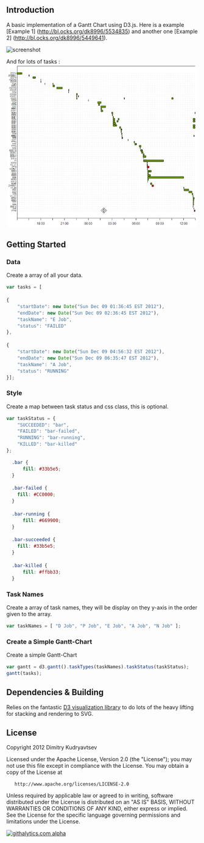 ## Introduction
A basic implementation of a Gantt Chart using D3.js. Here is a example [Example 1] (http://bl.ocks.org/dk8996/5534835) and another one [Example 2] (http://bl.ocks.org/dk8996/5449641).

![screenshot](https://raw.github.com/dk8996/Gantt-Chart/master/examples/screenshot1.png)

And for lots of tasks :
![screenshot](./examples/lots-of-tasks-examples/screenshot.png)

## Getting Started
### Data
Create a array of all your data.

```javascript
var tasks = [

{
    "startDate": new Date("Sun Dec 09 01:36:45 EST 2012"),
    "endDate": new Date("Sun Dec 09 02:36:45 EST 2012"),
    "taskName": "E Job",
    "status": "FAILED"
},

{
    "startDate": new Date("Sun Dec 09 04:56:32 EST 2012"),
    "endDate": new Date("Sun Dec 09 06:35:47 EST 2012"),
    "taskName": "A Job",
    "status": "RUNNING"
}];

```

### Style
Create a map between task status and css class, this is optional.

```javascript
var taskStatus = {
    "SUCCEEDED": "bar",
    "FAILED": "bar-failed",
    "RUNNING": "bar-running",
    "KILLED": "bar-killed"
};
```

```css
  .bar {
      fill: #33b5e5;
  }
  
  .bar-failed {
    fill: #CC0000;
  }

  .bar-running {
      fill: #669900;
  }
  
  .bar-succeeded {
    fill: #33b5e5;
  }

  .bar-killed {
      fill: #ffbb33;
  }
```
### Task Names
Create a array of task names, they will be display on they y-axis in the order given to the array.

```javascript
var taskNames = [ "D Job", "P Job", "E Job", "A Job", "N Job" ];
```

### Create a Simple Gantt-Chart
Create a simple Gantt-Chart

```javascript
var gantt = d3.gantt().taskTypes(taskNames).taskStatus(taskStatus);
gantt(tasks);
```

## Dependencies & Building
Relies on the fantastic [D3 visualization library](http://mbostock.github.com/d3/) to do lots of the heavy lifting for stacking and rendering to SVG.

## License

   Copyright 2012 Dimitry Kudryavtsev

   Licensed under the Apache License, Version 2.0 (the "License");
   you may not use this file except in compliance with the License.
   You may obtain a copy of the License at

       http://www.apache.org/licenses/LICENSE-2.0

   Unless required by applicable law or agreed to in writing, software
   distributed under the License is distributed on an "AS IS" BASIS,
   WITHOUT WARRANTIES OR CONDITIONS OF ANY KIND, either express or implied.
   See the License for the specific language governing permissions and
   limitations under the License.
   
   [![githalytics.com alpha](https://cruel-carlota.pagodabox.com/c088458a0319a78b63aaea9c54fba4de "githalytics.com")](http://githalytics.com/dk8996/Gantt-Chart)
